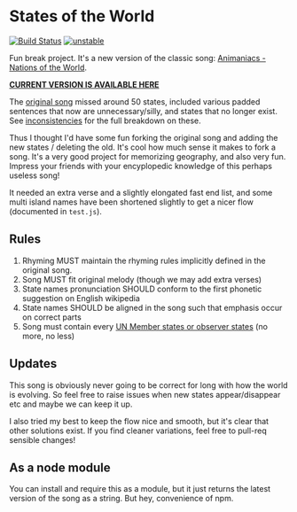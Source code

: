 # States of the World
[![Build Status](https://secure.travis-ci.org/clux/statesoftheworld.png)](http://travis-ci.org/clux/statesoftheworld)
[![unstable](http://hughsk.github.io/stability-badges/dist/unstable.svg)](http://nodejs.org/api/documentation.html#documentation_stability_index)


Fun break project. It's a new version of the classic song: [Animaniacs - Nations of the World](http://www.youtube.com/watch?v=IDtdQ8bTvRc).

**[CURRENT VERSION IS AVAILABLE HERE](2013.txt)**

The [original song](ORIGINAL.txt) missed around 50 states, included various padded sentences that now are unnecessary/silly, and states that no longer exist. See [inconsistencies](INCONSISTENCIES.md) for the full breakdown on these.

Thus I thought I'd have some fun forking the original song and adding the new states / deleting the old. It's cool how much sense it makes to fork a song. It's a very good project for memorizing geography, and also very fun. Impress your friends with your encyplopedic knowledge of this perhaps useless song!

It needed an extra verse and a slightly elongated fast end list, and some multi island names have been shortened slightly to get a nicer flow (documented in `test.js`).

## Rules

1. Rhyming MUST maintain the rhyming rules implicitly defined in the original song.
2. Song MUST fit original melody (though we may add extra verses)
3. State names pronunciation SHOULD conform to the first phonetic suggestion on English wikipedia
4. State names SHOULD be aligned in the song such that emphasis occur on correct parts
5. Song must contain every [UN Member states or observer states](http://en.wikipedia.org/wiki/List_of_sovereign_states) (no more, no less)


## Updates
This song is obviously never going to be correct for long with how the world is evolving. So feel free to raise issues when new states appear/disappear etc and maybe we can keep it up.

I also tried my best to keep the flow nice and smooth, but it's clear that other solutions exist. If you find cleaner variations, feel free to pull-req sensible changes!

## As a node module
You can install and require this as a module, but it just returns the latest version of the song as a string. But hey, convenience of npm.
